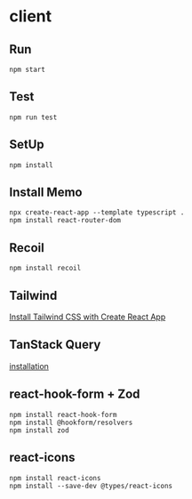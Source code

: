 # client

## Run

```
npm start
```

## Test

```
npm run test
```

## SetUp

```
npm install
```

## Install Memo

```
npx create-react-app --template typescript .
npm install react-router-dom
```

## Recoil

```
npm install recoil
```

## Tailwind

[Install Tailwind CSS with Create React App](https://tailwindcss.com/docs/guides/create-react-app)

## TanStack Query

[installation](https://tanstack.com/query/v4/docs/installation)

## react-hook-form + Zod

```
npm install react-hook-form
npm install @hookform/resolvers
npm install zod
```

## react-icons

```
npm install react-icons
npm install --save-dev @types/react-icons
```
